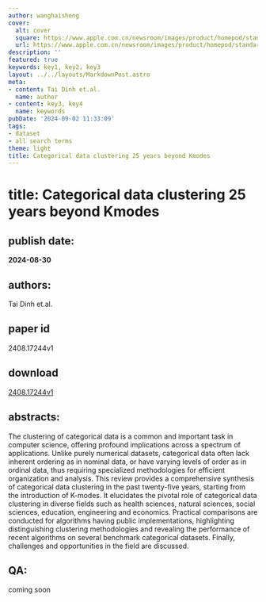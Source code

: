 ```yaml
---
author: wanghaisheng
cover:
  alt: cover
  square: https://www.apple.com.cn/newsroom/images/product/homepod/standard/Apple-HomePod-hero-230118_big.jpg.large_2x.jpg
  url: https://www.apple.com.cn/newsroom/images/product/homepod/standard/Apple-HomePod-hero-230118_big.jpg.large_2x.jpg
description: ''
featured: true
keywords: key1, key2, key3
layout: ../../layouts/MarkdownPost.astro
meta:
- content: Tai Dinh et.al.
  name: author
- content: key3, key4
  name: keywords
pubDate: '2024-09-02 11:33:09'
tags:
- dataset
- all search terms
theme: light
title: Categorical data clustering 25 years beyond Kmodes
---
```


# title: Categorical data clustering 25 years beyond Kmodes 
## publish date: 
**2024-08-30** 
## authors: 
  Tai Dinh et.al. 
## paper id
2408.17244v1
## download
[2408.17244v1](http://arxiv.org/abs/2408.17244v1)
## abstracts:
The clustering of categorical data is a common and important task in computer science, offering profound implications across a spectrum of applications. Unlike purely numerical datasets, categorical data often lack inherent ordering as in nominal data, or have varying levels of order as in ordinal data, thus requiring specialized methodologies for efficient organization and analysis. This review provides a comprehensive synthesis of categorical data clustering in the past twenty-five years, starting from the introduction of K-modes. It elucidates the pivotal role of categorical data clustering in diverse fields such as health sciences, natural sciences, social sciences, education, engineering and economics. Practical comparisons are conducted for algorithms having public implementations, highlighting distinguishing clustering methodologies and revealing the performance of recent algorithms on several benchmark categorical datasets. Finally, challenges and opportunities in the field are discussed.
## QA:
coming soon
